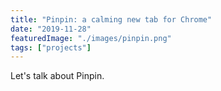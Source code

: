```yaml
---
title: "Pinpin: a calming new tab for Chrome"
date: "2019-11-28"
featuredImage: "./images/pinpin.png"
tags: ["projects"]
---
```


Let's talk about Pinpin.
